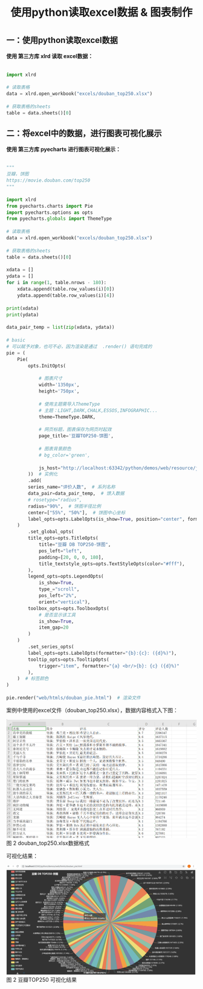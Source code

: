 
<center><h1>使用python读取excel数据 & 图表制作<h1></center>

## 一：使用python读取excel数据

**使用 第三方库 xlrd 读取 excel数据：**
```python

import xlrd

# 读取表格
data = xlrd.open_workbook("excels/douban_top250.xlsx")

# 获取表格的sheets
table = data.sheets()[0]

```


## 二：将excel中的数据，进行图表可视化展示

**使用 第三方库 pyecharts 进行图表可视化展示：**

```python

"""
豆瓣，饼图
https://movie.douban.com/top250
"""

import xlrd
from pyecharts.charts import Pie
import pyecharts.options as opts
from pyecharts.globals import ThemeType

# 读取表格
data = xlrd.open_workbook("excels/douban_top250.xlsx")

# 获取表格的sheets
table = data.sheets()[0]

xdata = []
ydata = []
for i in range(1, table.nrows - 180):
    xdata.append(table.row_values(i)[0])
    ydata.append(table.row_values(i)[4])

print(xdata)
print(ydata)

data_pair_temp = list(zip(xdata, ydata))

# basic
# 可以赋予对象，也可不必，因为渲染是通过  .render() 语句完成的
pie = (
    Pie(
        opts.InitOpts(

            # 图表尺寸
            width='1350px',
            height='750px',

            # 使用主题需导入ThemeType
            # 主题：LIGHT,DARK,CHALK,ESSOS,INFOGRAPHIC...
            theme=ThemeType.DARK,

            # 网页标题，图表保存为网页时起效
            page_title='豆瓣TOP250-饼图',

            # 图表背景颜色
            # bg_color='green',

            js_host="http://localhost:63342/python/demos/web/resource/js/",  # 本地js路径
        ))  # 实例化
        .add(
        series_name="评价人数",  # 系列名称
        data_pair=data_pair_temp,  # 馈入数据
        # rosetype="radius",
        radius="90%",  # 饼图半径比例
        center=["55%", "50%"],  # 饼图中心坐标
        label_opts=opts.LabelOpts(is_show=True, position="center", formatter="{b}:{c}: ({d}%)")  # 标签位置
    )
        .set_global_opts(
        title_opts=opts.TitleOpts(
            title="豆瓣 DB TOP250-饼图",
            pos_left="left",
            padding=[20, 0, 0, 180],
            title_textstyle_opts=opts.TextStyleOpts(color="#fff"),
        ),
        legend_opts=opts.LegendOpts(
            is_show=True,
            type_="scroll",
            pos_left="2%",
            orient="vertical"),
        toolbox_opts=opts.ToolboxOpts(
            # 是否显示该工具
            is_show=True,
            item_gap=20
        )
    )
        .set_series_opts(
        label_opts=opts.LabelOpts(formatter="{b}:{c}: ({d}%)"),
        tooltip_opts=opts.TooltipOpts(
            trigger="item", formatter="{a} <br/>{b}: {c} ({d}%)"
        ),
    )  # 标签颜色
)

pie.render("web/htmls/douban_pie.html")  # 渲染文件


```

案例中使用的excel文件（douban_top250.xlsx），数据内容格式入下图：

<div class='img_content'>
    <img  src="../imgs/20.2.png" />
    <span>图 2 douban_top250.xlsx数据格式</span>
</div>


可视化结果：

<div class='img_content'>
    <img  src="../imgs/datas-douban-pie.png" />
    <span>图 2 豆瓣TOP250 可视化结果</span>
</div>